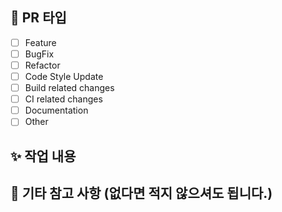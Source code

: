 <!-- PR 제목입니다 -->
<!-- [Feat] 어쩌구 저쩌구 -->
<!-- [Fix] 어쩌구 저쩌구 -->

## 📌 PR 타입

<!-- 해당하는 부분에 x 표시 해 주세요. -->

- [ ] Feature
- [ ] BugFix
- [ ] Refactor
- [ ] Code Style Update
- [ ] Build related changes
- [ ] CI related changes
- [ ] Documentation
- [ ] Other

## ✨ 작업 내용

<!-- 작업 내용을 작성합니다 -->

## 🙏 기타 참고 사항 (없다면 적지 않으셔도 됩니다.)

<!-- 없다면 적지 않으셔도 됩니다. -->